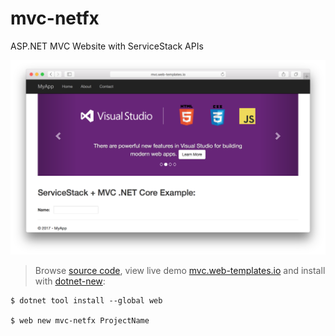 # mvc-netfx

ASP.NET MVC Website with ServiceStack APIs

[![](https://raw.githubusercontent.com/ServiceStack/Assets/master/csharp-templates/mvc.png)](http://mvc.web-templates.io/)

> Browse [source code](https://github.com/NetFrameworkTemplates/mvc-netfx), view live demo [mvc.web-templates.io](http://mvc.web-templates.io) and install with [dotnet-new](http://docs.servicestack.net/dotnet-new):

    $ dotnet tool install --global web

    $ web new mvc-netfx ProjectName
